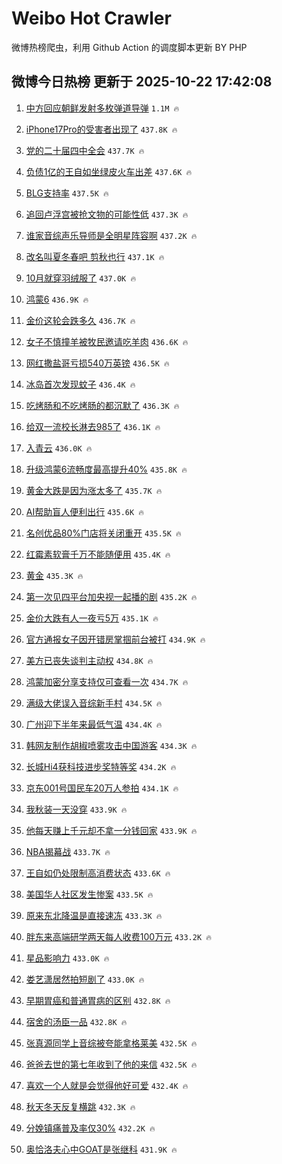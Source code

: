 # Weibo Hot Crawler 



微博热榜爬虫，利用 Github Action 的调度脚本更新 BY PHP 


## 微博今日热榜 更新于 2025-10-22 17:42:08 
1. [中方回应朝鲜发射多枚弹道导弹](https://s.weibo.com/weibo?q=%23%E4%B8%AD%E6%96%B9%E5%9B%9E%E5%BA%94%E6%9C%9D%E9%B2%9C%E5%8F%91%E5%B0%84%E5%A4%9A%E6%9E%9A%E5%BC%B9%E9%81%93%E5%AF%BC%E5%BC%B9%23&t=31&band_rank=1&Refer=top) `1.1M 🔥` 

1. [iPhone17Pro的受害者出现了](https://s.weibo.com/weibo?q=iPhone17Pro%E7%9A%84%E5%8F%97%E5%AE%B3%E8%80%85%E5%87%BA%E7%8E%B0%E4%BA%86&t=31&band_rank=2&Refer=top) `437.8K 🔥` 

1. [党的二十届四中全会](https://s.weibo.com/weibo?q=%23%E5%85%9A%E7%9A%84%E4%BA%8C%E5%8D%81%E5%B1%8A%E5%9B%9B%E4%B8%AD%E5%85%A8%E4%BC%9A%23&t=31&band_rank=3&Refer=top) `437.7K 🔥` 

1. [负债1亿的王自如坐绿皮火车出差](https://s.weibo.com/weibo?q=%23%E8%B4%9F%E5%80%BA1%E4%BA%BF%E7%9A%84%E7%8E%8B%E8%87%AA%E5%A6%82%E5%9D%90%E7%BB%BF%E7%9A%AE%E7%81%AB%E8%BD%A6%E5%87%BA%E5%B7%AE%23&t=31&band_rank=4&Refer=top) `437.6K 🔥` 

1. [BLG支持率](https://s.weibo.com/weibo?q=BLG%E6%94%AF%E6%8C%81%E7%8E%87&t=31&band_rank=5&Refer=top) `437.5K 🔥` 

1. [追回卢浮宫被抢文物的可能性低](https://s.weibo.com/weibo?q=%23%E8%BF%BD%E5%9B%9E%E5%8D%A2%E6%B5%AE%E5%AE%AB%E8%A2%AB%E6%8A%A2%E6%96%87%E7%89%A9%E7%9A%84%E5%8F%AF%E8%83%BD%E6%80%A7%E4%BD%8E%23&t=31&band_rank=6&Refer=top) `437.3K 🔥` 

1. [谁家音综声乐导师是全明星阵容啊](https://s.weibo.com/weibo?q=%E8%B0%81%E5%AE%B6%E9%9F%B3%E7%BB%BC%E5%A3%B0%E4%B9%90%E5%AF%BC%E5%B8%88%E6%98%AF%E5%85%A8%E6%98%8E%E6%98%9F%E9%98%B5%E5%AE%B9%E5%95%8A&t=31&band_rank=7&Refer=top) `437.2K 🔥` 

1. [改名叫夏冬春吧 剪秋也行](https://s.weibo.com/weibo?q=%E6%94%B9%E5%90%8D%E5%8F%AB%E5%A4%8F%E5%86%AC%E6%98%A5%E5%90%A7%20%E5%89%AA%E7%A7%8B%E4%B9%9F%E8%A1%8C&t=31&band_rank=8&Refer=top) `437.1K 🔥` 

1. [10月就穿羽绒服了](https://s.weibo.com/weibo?q=%2310%E6%9C%88%E5%B0%B1%E7%A9%BF%E7%BE%BD%E7%BB%92%E6%9C%8D%E4%BA%86%23&t=31&band_rank=9&Refer=top) `437.0K 🔥` 

1. [鸿蒙6](https://s.weibo.com/weibo?q=%E9%B8%BF%E8%92%996&t=31&band_rank=10&Refer=top) `436.9K 🔥` 

1. [金价这轮会跌多久](https://s.weibo.com/weibo?q=%23%E9%87%91%E4%BB%B7%E8%BF%99%E8%BD%AE%E4%BC%9A%E8%B7%8C%E5%A4%9A%E4%B9%85%23&t=31&band_rank=11&Refer=top) `436.7K 🔥` 

1. [女子不慎撞羊被牧民邀请吃羊肉](https://s.weibo.com/weibo?q=%23%E5%A5%B3%E5%AD%90%E4%B8%8D%E6%85%8E%E6%92%9E%E7%BE%8A%E8%A2%AB%E7%89%A7%E6%B0%91%E9%82%80%E8%AF%B7%E5%90%83%E7%BE%8A%E8%82%89%23&t=31&band_rank=12&Refer=top) `436.6K 🔥` 

1. [网红撒盐哥亏损540万英镑](https://s.weibo.com/weibo?q=%E7%BD%91%E7%BA%A2%E6%92%92%E7%9B%90%E5%93%A5%E4%BA%8F%E6%8D%9F540%E4%B8%87%E8%8B%B1%E9%95%91&t=31&band_rank=13&Refer=top) `436.5K 🔥` 

1. [冰岛首次发现蚊子](https://s.weibo.com/weibo?q=%23%E5%86%B0%E5%B2%9B%E9%A6%96%E6%AC%A1%E5%8F%91%E7%8E%B0%E8%9A%8A%E5%AD%90%23&t=31&band_rank=14&Refer=top) `436.4K 🔥` 

1. [吃烤肠和不吃烤肠的都沉默了](https://s.weibo.com/weibo?q=%E5%90%83%E7%83%A4%E8%82%A0%E5%92%8C%E4%B8%8D%E5%90%83%E7%83%A4%E8%82%A0%E7%9A%84%E9%83%BD%E6%B2%89%E9%BB%98%E4%BA%86&t=31&band_rank=15&Refer=top) `436.3K 🔥` 

1. [给双一流校长淋去985了](https://s.weibo.com/weibo?q=%E7%BB%99%E5%8F%8C%E4%B8%80%E6%B5%81%E6%A0%A1%E9%95%BF%E6%B7%8B%E5%8E%BB985%E4%BA%86&t=31&band_rank=16&Refer=top) `436.1K 🔥` 

1. [入青云](https://s.weibo.com/weibo?q=%E5%85%A5%E9%9D%92%E4%BA%91&t=31&band_rank=17&Refer=top) `436.0K 🔥` 

1. [升级鸿蒙6流畅度最高提升40%](https://s.weibo.com/weibo?q=%23%E5%8D%87%E7%BA%A7%E9%B8%BF%E8%92%996%E6%B5%81%E7%95%85%E5%BA%A6%E6%9C%80%E9%AB%98%E6%8F%90%E5%8D%8740%25%23&t=31&band_rank=18&Refer=top) `435.8K 🔥` 

1. [黄金大跌是因为涨太多了](https://s.weibo.com/weibo?q=%23%E9%BB%84%E9%87%91%E5%A4%A7%E8%B7%8C%E6%98%AF%E5%9B%A0%E4%B8%BA%E6%B6%A8%E5%A4%AA%E5%A4%9A%E4%BA%86%23&t=31&band_rank=19&Refer=top) `435.7K 🔥` 

1. [AI帮助盲人便利出行](https://s.weibo.com/weibo?q=%23AI%E5%B8%AE%E5%8A%A9%E7%9B%B2%E4%BA%BA%E4%BE%BF%E5%88%A9%E5%87%BA%E8%A1%8C%23&t=31&band_rank=20&Refer=top) `435.6K 🔥` 

1. [名创优品80%门店将关闭重开](https://s.weibo.com/weibo?q=%23%E5%90%8D%E5%88%9B%E4%BC%98%E5%93%8180%25%E9%97%A8%E5%BA%97%E5%B0%86%E5%85%B3%E9%97%AD%E9%87%8D%E5%BC%80%23&t=31&band_rank=21&Refer=top) `435.5K 🔥` 

1. [红霉素软膏千万不能随便用](https://s.weibo.com/weibo?q=%E7%BA%A2%E9%9C%89%E7%B4%A0%E8%BD%AF%E8%86%8F%E5%8D%83%E4%B8%87%E4%B8%8D%E8%83%BD%E9%9A%8F%E4%BE%BF%E7%94%A8&t=31&band_rank=22&Refer=top) `435.4K 🔥` 

1. [黄金](https://s.weibo.com/weibo?q=%E9%BB%84%E9%87%91&t=31&band_rank=23&Refer=top) `435.3K 🔥` 

1. [第一次见四平台加央视一起播的剧](https://s.weibo.com/weibo?q=%E7%AC%AC%E4%B8%80%E6%AC%A1%E8%A7%81%E5%9B%9B%E5%B9%B3%E5%8F%B0%E5%8A%A0%E5%A4%AE%E8%A7%86%E4%B8%80%E8%B5%B7%E6%92%AD%E7%9A%84%E5%89%A7&t=31&band_rank=24&Refer=top) `435.2K 🔥` 

1. [金价大跌有人一夜亏5万](https://s.weibo.com/weibo?q=%23%E9%87%91%E4%BB%B7%E5%A4%A7%E8%B7%8C%E6%9C%89%E4%BA%BA%E4%B8%80%E5%A4%9C%E4%BA%8F5%E4%B8%87%23&t=31&band_rank=25&Refer=top) `435.1K 🔥` 

1. [官方通报女子因开错房掌掴前台被打](https://s.weibo.com/weibo?q=%23%E5%AE%98%E6%96%B9%E9%80%9A%E6%8A%A5%E5%A5%B3%E5%AD%90%E5%9B%A0%E5%BC%80%E9%94%99%E6%88%BF%E6%8E%8C%E6%8E%B4%E5%89%8D%E5%8F%B0%E8%A2%AB%E6%89%93%23&t=31&band_rank=26&Refer=top) `434.9K 🔥` 

1. [美方已丧失谈判主动权](https://s.weibo.com/weibo?q=%23%E7%BE%8E%E6%96%B9%E5%B7%B2%E4%B8%A7%E5%A4%B1%E8%B0%88%E5%88%A4%E4%B8%BB%E5%8A%A8%E6%9D%83%23&t=31&band_rank=27&Refer=top) `434.8K 🔥` 

1. [鸿蒙加密分享支持仅可查看一次](https://s.weibo.com/weibo?q=%23%E9%B8%BF%E8%92%99%E5%8A%A0%E5%AF%86%E5%88%86%E4%BA%AB%E6%94%AF%E6%8C%81%E4%BB%85%E5%8F%AF%E6%9F%A5%E7%9C%8B%E4%B8%80%E6%AC%A1%23&t=31&band_rank=28&Refer=top) `434.7K 🔥` 

1. [满级大佬误入音综新手村](https://s.weibo.com/weibo?q=%E6%BB%A1%E7%BA%A7%E5%A4%A7%E4%BD%AC%E8%AF%AF%E5%85%A5%E9%9F%B3%E7%BB%BC%E6%96%B0%E6%89%8B%E6%9D%91&t=31&band_rank=29&Refer=top) `434.5K 🔥` 

1. [广州迎下半年来最低气温](https://s.weibo.com/weibo?q=%23%E5%B9%BF%E5%B7%9E%E8%BF%8E%E4%B8%8B%E5%8D%8A%E5%B9%B4%E6%9D%A5%E6%9C%80%E4%BD%8E%E6%B0%94%E6%B8%A9%23&t=31&band_rank=30&Refer=top) `434.4K 🔥` 

1. [韩网友制作胡椒喷雾攻击中国游客](https://s.weibo.com/weibo?q=%E9%9F%A9%E7%BD%91%E5%8F%8B%E5%88%B6%E4%BD%9C%E8%83%A1%E6%A4%92%E5%96%B7%E9%9B%BE%E6%94%BB%E5%87%BB%E4%B8%AD%E5%9B%BD%E6%B8%B8%E5%AE%A2&t=31&band_rank=31&Refer=top) `434.3K 🔥` 

1. [长城Hi4获科技进步奖特等奖](https://s.weibo.com/weibo?q=%23%E9%95%BF%E5%9F%8EHi4%E8%8E%B7%E7%A7%91%E6%8A%80%E8%BF%9B%E6%AD%A5%E5%A5%96%E7%89%B9%E7%AD%89%E5%A5%96%23&t=31&band_rank=32&Refer=top) `434.2K 🔥` 

1. [京东001号国民车20万人参拍](https://s.weibo.com/weibo?q=%23%E4%BA%AC%E4%B8%9C001%E5%8F%B7%E5%9B%BD%E6%B0%91%E8%BD%A620%E4%B8%87%E4%BA%BA%E5%8F%82%E6%8B%8D%23&t=31&band_rank=33&Refer=top) `434.1K 🔥` 

1. [我秋装一天没穿](https://s.weibo.com/weibo?q=%23%E6%88%91%E7%A7%8B%E8%A3%85%E4%B8%80%E5%A4%A9%E6%B2%A1%E7%A9%BF%23&t=31&band_rank=34&Refer=top) `433.9K 🔥` 

1. [他每天赚上千元却不拿一分钱回家](https://s.weibo.com/weibo?q=%E4%BB%96%E6%AF%8F%E5%A4%A9%E8%B5%9A%E4%B8%8A%E5%8D%83%E5%85%83%E5%8D%B4%E4%B8%8D%E6%8B%BF%E4%B8%80%E5%88%86%E9%92%B1%E5%9B%9E%E5%AE%B6&t=31&band_rank=35&Refer=top) `433.9K 🔥` 

1. [NBA揭幕战](https://s.weibo.com/weibo?q=%23NBA%E6%8F%AD%E5%B9%95%E6%88%98%23&t=31&band_rank=36&Refer=top) `433.7K 🔥` 

1. [王自如仍处限制高消费状态](https://s.weibo.com/weibo?q=%23%E7%8E%8B%E8%87%AA%E5%A6%82%E4%BB%8D%E5%A4%84%E9%99%90%E5%88%B6%E9%AB%98%E6%B6%88%E8%B4%B9%E7%8A%B6%E6%80%81%23&t=31&band_rank=37&Refer=top) `433.6K 🔥` 

1. [美国华人社区发生惨案](https://s.weibo.com/weibo?q=%23%E7%BE%8E%E5%9B%BD%E5%8D%8E%E4%BA%BA%E7%A4%BE%E5%8C%BA%E5%8F%91%E7%94%9F%E6%83%A8%E6%A1%88%23&t=31&band_rank=38&Refer=top) `433.5K 🔥` 

1. [原来东北降温是直接速冻](https://s.weibo.com/weibo?q=%E5%8E%9F%E6%9D%A5%E4%B8%9C%E5%8C%97%E9%99%8D%E6%B8%A9%E6%98%AF%E7%9B%B4%E6%8E%A5%E9%80%9F%E5%86%BB&t=31&band_rank=39&Refer=top) `433.3K 🔥` 

1. [胖东来高端研学两天每人收费100万元](https://s.weibo.com/weibo?q=%23%E8%83%96%E4%B8%9C%E6%9D%A5%E9%AB%98%E7%AB%AF%E7%A0%94%E5%AD%A6%E4%B8%A4%E5%A4%A9%E6%AF%8F%E4%BA%BA%E6%94%B6%E8%B4%B9100%E4%B8%87%E5%85%83%23&t=31&band_rank=40&Refer=top) `433.2K 🔥` 

1. [星品影响力](https://s.weibo.com/weibo?q=%E6%98%9F%E5%93%81%E5%BD%B1%E5%93%8D%E5%8A%9B&t=31&band_rank=41&Refer=top) `433.0K 🔥` 

1. [娄艺潇居然拍短剧了](https://s.weibo.com/weibo?q=%23%E5%A8%84%E8%89%BA%E6%BD%87%E5%B1%85%E7%84%B6%E6%8B%8D%E7%9F%AD%E5%89%A7%E4%BA%86%23&t=31&band_rank=42&Refer=top) `433.0K 🔥` 

1. [早期胃癌和普通胃病的区别](https://s.weibo.com/weibo?q=%E6%97%A9%E6%9C%9F%E8%83%83%E7%99%8C%E5%92%8C%E6%99%AE%E9%80%9A%E8%83%83%E7%97%85%E7%9A%84%E5%8C%BA%E5%88%AB&t=31&band_rank=43&Refer=top) `432.8K 🔥` 

1. [宿舍的汤臣一品](https://s.weibo.com/weibo?q=%E5%AE%BF%E8%88%8D%E7%9A%84%E6%B1%A4%E8%87%A3%E4%B8%80%E5%93%81&t=31&band_rank=44&Refer=top) `432.8K 🔥` 

1. [张真源同学上音综被夸能拿格莱美](https://s.weibo.com/weibo?q=%E5%BC%A0%E7%9C%9F%E6%BA%90%E5%90%8C%E5%AD%A6%E4%B8%8A%E9%9F%B3%E7%BB%BC%E8%A2%AB%E5%A4%B8%E8%83%BD%E6%8B%BF%E6%A0%BC%E8%8E%B1%E7%BE%8E&t=31&band_rank=45&Refer=top) `432.5K 🔥` 

1. [爸爸去世的第七年收到了他的来信](https://s.weibo.com/weibo?q=%E7%88%B8%E7%88%B8%E5%8E%BB%E4%B8%96%E7%9A%84%E7%AC%AC%E4%B8%83%E5%B9%B4%E6%94%B6%E5%88%B0%E4%BA%86%E4%BB%96%E7%9A%84%E6%9D%A5%E4%BF%A1&t=31&band_rank=46&Refer=top) `432.5K 🔥` 

1. [喜欢一个人就是会觉得他好可爱](https://s.weibo.com/weibo?q=%E5%96%9C%E6%AC%A2%E4%B8%80%E4%B8%AA%E4%BA%BA%E5%B0%B1%E6%98%AF%E4%BC%9A%E8%A7%89%E5%BE%97%E4%BB%96%E5%A5%BD%E5%8F%AF%E7%88%B1&t=31&band_rank=47&Refer=top) `432.4K 🔥` 

1. [秋天冬天反复横跳](https://s.weibo.com/weibo?q=%23%E7%A7%8B%E5%A4%A9%E5%86%AC%E5%A4%A9%E5%8F%8D%E5%A4%8D%E6%A8%AA%E8%B7%B3%23&t=31&band_rank=48&Refer=top) `432.3K 🔥` 

1. [分娩镇痛普及率仅30%](https://s.weibo.com/weibo?q=%23%E5%88%86%E5%A8%A9%E9%95%87%E7%97%9B%E6%99%AE%E5%8F%8A%E7%8E%87%E4%BB%8530%25%23&t=31&band_rank=49&Refer=top) `432.2K 🔥` 

1. [奥恰洛夫心中GOAT是张继科](https://s.weibo.com/weibo?q=%23%E5%A5%A5%E6%81%B0%E6%B4%9B%E5%A4%AB%E5%BF%83%E4%B8%ADGOAT%E6%98%AF%E5%BC%A0%E7%BB%A7%E7%A7%91%23&t=31&band_rank=50&Refer=top) `431.9K 🔥` 

